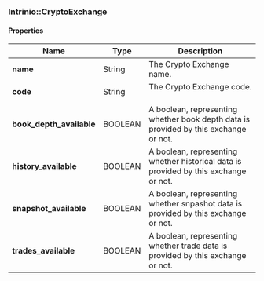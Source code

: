 

[//]: # (CLASS:Intrinio::CryptoExchange)

[//]: # (KIND:object)

### Intrinio::CryptoExchange

#### Properties

[//]: # (START_DEFINITION)

Name | Type | Description
------------ | ------------- | -------------
**name** | String | The Crypto Exchange name. &nbsp;
**code** | String | The Crypto Exchange code. &nbsp;
**book_depth_available** | BOOLEAN | A boolean, representing whether book depth data is provided by this exchange or not. &nbsp;
**history_available** | BOOLEAN | A boolean, representing whether historical data is provided by this exchange or not. &nbsp;
**snapshot_available** | BOOLEAN | A boolean, representing whether snpashot data is provided by this exchange or not. &nbsp;
**trades_available** | BOOLEAN | A boolean, representing whether trade data is provided by this exchange or not. &nbsp;

[//]: # (END_DEFINITION)




